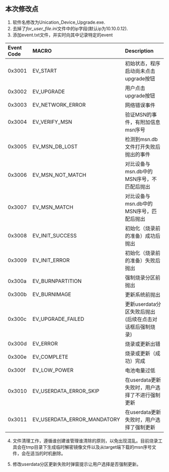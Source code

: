 ## 本次修改点
1. 软件名修改为Unication_Device_Upgrade.exe.
2. 去掉了*for_user_file.ini*文件中的ip字段(默认ip为10.10.0.12).
3. 添加event.txt文件，并实时向其中记录特定的event

| Event Code | MACRO              | Description |
| :----      | :----              | :---- |
| 0x3001     | EV_START           | 初始状态，程序启动尚未点击upgrade按钮|
| 0x3002     | EV_UPGRADE         | 用户点击upgrade按钮 |
| 0x3003     | EV_NETWORK_ERROR   | 网络错误事件 |
| 0x3004     | EV_VERIFY_MSN      | 验证MSN的事件，有附加信息msn序号 |
| 0x3005     | EV_MSN_DB_LOST     | 检测到msn.db文件打开失败后抛出的事件|
| 0x3006     | EV_MSN_NOT_MATCH   | 对比设备与msn.db中的MSN序号，不匹配后抛出|
| 0x3007     | EV_MSN_MATCH       | 对比设备与msn.db中的MSN序号，匹配后抛出|
| 0x3008     | EV_INIT_SUCCESS    | 初始化（烧录前的准备）成功后抛出 |
| 0x3009     | EV_INIT_ERROR      | 初始化（烧录前的准备）失败后抛出|
| 0x300a     | EV_BURNPARTITION   | 强制烧录分区前抛出 |
| 0x300b     | EV_BURNIMAGE       | 更新系统前抛出 |
| 0x300c     | EV_UPGRADE_FAILED  | 更新userdata分区失败后抛出(后续在点击对话框后强制烧录) |
| 0x300d     | EV_ERROR           | 烧录或更新出错|
| 0x300e     | EV_COMPLETE        | 烧录或更新（成功）完成|  
| 0x300f     | EV_LOW_POWER       | 电池电量过低 |
| 0x3010     | EV_USERDATA_ERROR_SKIP   | 在userdata更新失败时，用户选择了不进行强制更新 |
| 0x3011     | EV_USERDATA_ERROR_MANDATORY | 在userdata更新失败时，用户选择了强制更新 |

4. 文件清理工作，遵循谁创建谁管理谁清除的原则，以免出现混乱。目前烧录工具会在tmp目录下生成临时解密镜像文件以及从target端下载的msn序号文件，会在适当的时机删除。

5. 修改userdata分区更新失败时弹窗提示让用户选择是否强制更新。
